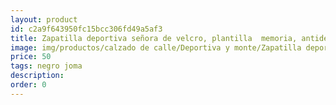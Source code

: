 ```yaml
---
layout: product
id: c2a9f643950fc15bcc306fd49a5af3
title: Zapatilla deportiva señora de velcro, plantilla  memoria, antideslizante 
image: img/productos/calzado de calle/Deportiva y monte/Zapatilla deportiva señora de velcro, plantilla  memoria, antideslizante =50=negro joma.webp
price: 50
tags: negro joma
description: 
order: 0
---
```

